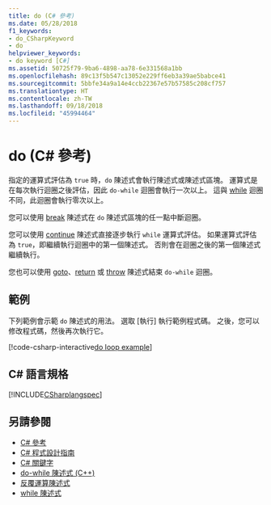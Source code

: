 ```yaml
---
title: do (C# 參考)
ms.date: 05/28/2018
f1_keywords:
- do_CSharpKeyword
- do
helpviewer_keywords:
- do keyword [C#]
ms.assetid: 50725f79-9ba6-4898-aa78-6e331568a1bb
ms.openlocfilehash: 89c13f5b547c13052e229ff6eb3a39ae5babce41
ms.sourcegitcommit: 5bbfe34a9a14e4ccb22367e57b57585c208cf757
ms.translationtype: HT
ms.contentlocale: zh-TW
ms.lasthandoff: 09/18/2018
ms.locfileid: "45994464"
---
```

# <a name="do-c-reference"></a>do (C# 參考)

指定的運算式評估為 `true` 時，`do` 陳述式會執行陳述式或陳述式區塊。 運算式是在每次執行迴圈之後評估，因此 `do-while` 迴圈會執行一次以上。 這與 [while](while.md) 迴圈不同，此迴圈會執行零次以上。

您可以使用 [break](break.md) 陳述式在 `do` 陳述式區塊的任一點中斷迴圈。

您可以使用 [continue](continue.md) 陳述式直接逐步執行 `while` 運算式評估。 如果運算式評估為 `true`，即繼續執行迴圈中的第一個陳述式。 否則會在迴圈之後的第一個陳述式繼續執行。

您也可以使用 [goto](goto.md)、[return](return.md) 或 [throw](throw.md) 陳述式結束 `do-while` 迴圈。

## <a name="example"></a>範例

下列範例會示範 `do` 陳述式的用法。 選取 [執行] 執行範例程式碼。 之後，您可以修改程式碼，然後再次執行它。

[!code-csharp-interactive[do loop example](~/samples/snippets/csharp/keywords/IterationKeywordsExamples.cs#4)]

## <a name="c-language-specification"></a>C# 語言規格

 [!INCLUDE[CSharplangspec](~/includes/csharplangspec-md.md)]

## <a name="see-also"></a>另請參閱

- [C# 參考](../index.md)  
- [C# 程式設計指南](../../programming-guide/index.md)  
- [C# 關鍵字](index.md)  
- [do-while 陳述式 (C++)](/cpp/cpp/do-while-statement-cpp)  
- [反覆運算陳述式](iteration-statements.md)  
- [while 陳述式](while.md)  

